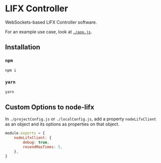 # LIFX Controller
WebSockets-based LIFX Controller software.

For an example use case, look at [`./app.js`](app.js).

## Installation

### `npm`
```sh
npm i
```

### `yarn`
```sh
yarn
```

## Custom Options to node-lifx
In `./projectConfig.js` or `./localConfig.js`, add a property `nodeLifxClient` as an object and its options as properties on that object.

```js
module.exports = {
	nodeLifxClient: {
		debug: true,
		resendMaxTimes: 5,
	},
}
```
